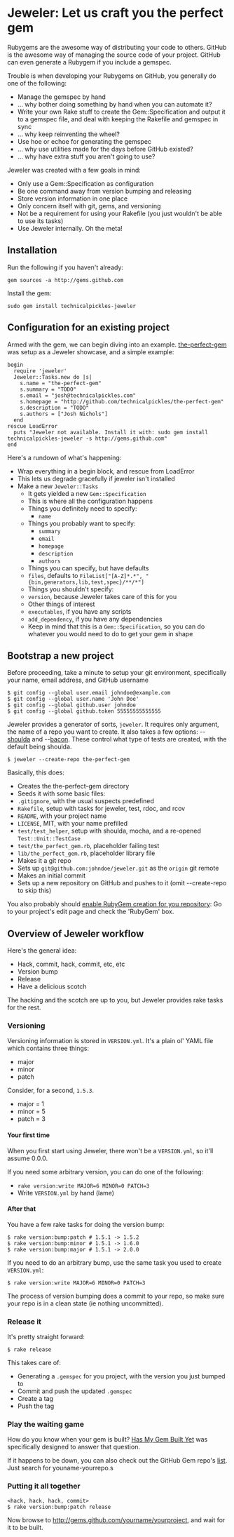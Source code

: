 # Jeweler: Let us craft you the perfect gem

Rubygems are the awesome way of distributing your code to others. GitHub is the awesome way of managing the source code of your project. GitHub can even generate a Rubygem if you include a gemspec.

Trouble is when developing your Rubygems on GitHub, you generally do one of the following:

 * Manage the gemspec by hand
  * ... why bother doing something by hand when you can automate it?
 * Write your own Rake stuff to create the Gem::Specification and output it to a gemspec file, and deal with keeping the Rakefile and gemspec in sync
  * ... why keep reinventing the wheel?
 * Use hoe or echoe for generating the gemspec
  * ... why use utilities made for the days before GitHub existed?
  * ... why have extra stuff you aren't going to use?

Jeweler was created with a few goals in mind:

 * Only use a Gem::Specification as configuration
 * Be one command away from version bumping and releasing
 * Store version information in one place
 * Only concern itself with git, gems, and versioning
 * Not be a requirement for using your Rakefile (you just wouldn't be able to use its tasks)
 * Use Jeweler internally. Oh the meta!

## Installation

Run the following if you haven't already:

    gem sources -a http://gems.github.com

Install the gem:

    sudo gem install technicalpickles-jeweler

## Configuration for an existing project

Armed with the gem, we can begin diving into an example. [the-perfect-gem](http://github.com/technicalpickles/the-perfect-gem/tree) was setup as a Jeweler showcase, and a simple example:

    begin
      require 'jeweler'
      Jeweler::Tasks.new do |s|
        s.name = "the-perfect-gem"
        s.summary = "TODO"
        s.email = "josh@technicalpickles.com"
        s.homepage = "http://github.com/technicalpickles/the-perfect-gem"
        s.description = "TODO"
        s.authors = ["Josh Nichols"]
      end
    rescue LoadError
      puts "Jeweler not available. Install it with: sudo gem install technicalpickles-jeweler -s http://gems.github.com"
    end

Here's a rundown of what's happening:

 * Wrap everything in a begin block, and rescue from LoadError
  * This lets us degrade gracefully if jeweler isn't installed
 * Make a new `Jeweler::Tasks`
   * It gets yielded a new `Gem::Specification`
   * This is where all the configuration happens
    * Things you definitely need to specify:
      * `name`
    * Things you probably want to specify:
      * `summary`
      * `email`
      * `homepage`
      * `description`
      * `authors`
    * Things you can specify, but have defaults
     * `files`, defaults to `FileList["[A-Z]*.*", "{bin,generators,lib,test,spec}/**/*"]`
    * Things you shouldn't specify:
     * `version`, because Jeweler takes care of this for you
    * Other things of interest
     * `executables`, if you have any scripts
     * `add_dependency`, if you have any dependencies
    * Keep in mind that this is a `Gem::Specification`, so you can do whatever you would need to do to get your gem in shape

## Bootstrap a new project

Before proceeding, take a minute to setup your git environment, specifically your name, email address, and GitHub username

    $ git config --global user.email johndoe@example.com
    $ git config --global user.name 'John Doe'
    $ git config --global github.user johndoe
    $ git config --global github.token 55555555555555

Jeweler provides a generator of sorts, `jeweler`. It requires only argument, the name of a repo you want to create. It also takes a few options: --[shoulda](http://github.com/thoughtbot/shoulda) and --[bacon](http://github.com/chneukirchen/bacon/tree/master). These control what type of tests are created, with the default being shoulda.

    $ jeweler --create-repo the-perfect-gem

Basically, this does:

 * Creates the the-perfect-gem directory
 * Seeds it with some basic files:
  * `.gitignore`, with the usual suspects predefined
  * `Rakefile`, setup with tasks for jeweler, test, rdoc, and rcov
  * `README`, with your project name
  * `LICENSE`, MIT, with your name prefilled
  * `test/test_helper`, setup with shoulda, mocha, and a re-opened `Test::Unit::TestCase`
  * `test/the_perfect_gem.rb`, placeholder failing test
  * `lib/the_perfect_gem.rb`, placeholder library file
 * Makes it a git repo
 * Sets up `git@github.com:johndoe/jeweler.git` as the `origin` git remote
 * Makes an initial commit
 * Sets up a new repository on GitHub and pushes to it (omit --create-repo to skip this)

You also probably should [enable RubyGem creation for you repository](http://github.com/blog/51-github-s-rubygem-server): Go to your project's edit page and check the 'RubyGem' box.

## Overview of Jeweler workflow

Here's the general idea:

 * Hack, commit, hack, commit, etc, etc
 * Version bump
 * Release
 * Have a delicious scotch

The hacking and the scotch are up to you, but Jeweler provides rake tasks for the rest.

### Versioning

Versioning information is stored in `VERSION.yml`. It's a plain ol' YAML file which contains three things:

 * major
 * minor
 * patch

Consider, for a second, `1.5.3`.

 * major = 1
 * minor = 5
 * patch = 3

#### Your first time

When you first start using Jeweler, there won't be a `VERSION.yml`, so it'll assume 0.0.0.

If you need some arbitrary version, you can do one of the following:

 * `rake version:write MAJOR=6 MINOR=0 PATCH=3`
 * Write `VERSION.yml` by hand (lame)


#### After that

You have a few rake tasks for doing the version bump:

    $ rake version:bump:patch # 1.5.1 -> 1.5.2
    $ rake version:bump:minor # 1.5.1 -> 1.6.0
    $ rake version:bump:major # 1.5.1 -> 2.0.0

If you need to do an arbitrary bump, use the same task you used to create `VERSION.yml`:

    $ rake version:write MAJOR=6 MINOR=0 PATCH=3

The process of version bumping does a commit to your repo, so make sure your repo is in a clean state (ie nothing uncommitted).

### Release it

It's pretty straight forward:

    $ rake release

This takes care of:

 * Generating a `.gemspec` for you project, with the version you just bumped to
 * Commit and push the updated `.gemspec`
 * Create a tag
 * Push the tag

### Play the waiting game

How do you know when your gem is built? [Has My Gem Built Yet](http://hasmygembuiltyet.org/) was specifically designed to answer that question.

If it happens to be down, you can also check out the GitHub Gem repo's [list](http://gems.github.com/list). Just search for youname-yourrepo.s

### Putting it all together

    <hack, hack, hack, commit>
    $ rake version:bump:patch release

Now browse to http://gems.github.com/yourname/yourproject, and wait for it to be built.

